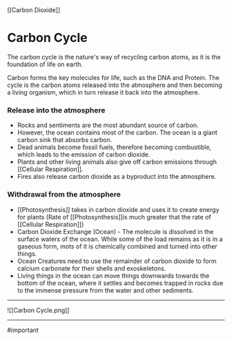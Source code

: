 [[Carbon Dioxide]]
# Carbon Cycle 
The carbon cycle is the nature's way of recycling carbon atoms, as it is the foundation of life on earth.

Carbon forms the key molecules for life, such as the DNA and Protein. The cycle is the carbon atoms released into the atmosphere and then becoming a living organism, which in turn release it back into the atmosphere. 

### Release into the atmosphere
 - Rocks and sentiments are the most abundant source of carbon.
 - However, the ocean contains most of the carbon. The ocean is a giant carbon sink that absorbs carbon.
 - Dead animals become fossil fuels, therefore becoming combustible, which leads to the emission of carbon dioxide.
 - Plants and other living animals also give off carbon emissions through [[Cellular Respiration]].
 - Fires also release carbon dioxide as a byproduct into the atmosphere.

### Withdrawal from the atmosphere
 - [[Photosynthesis]] takes in carbon dioxide and uses it to create energy for plants (Rate of [[Photosynthesis]]is much greater that the rate of [[Cellular Respiration]])
 - Carbon Dioxide Exchange (Ocean) - The molecule is dissolved in the surface waters of the ocean. While some of the load remains as it is in a gaseous form, mots of it is chemically combined and turned into other things.
 - Ocean Creatures need to use the remainder of carbon dioxide to form calcium carbonate for their shells and exoskeletons.
 - Living things in the ocean can move things downwards towards the bottom of the ocean, where it settles and becomes trapped in rocks due to the immense pressure from the water and other sediments.

****
![[Carbon Cycle.png]]
****

#important 
